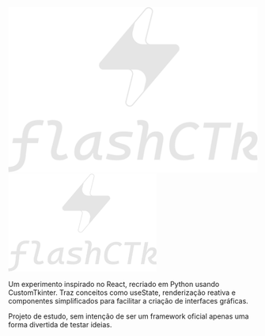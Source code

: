 ![Descrição da Imagem](public/logo.png)
<img src="public/logo.png" alt="Descrição" width="300"/>

Um experimento inspirado no React, recriado em Python usando CustomTkinter.
Traz conceitos como useState, renderização reativa e componentes simplificados para facilitar a criação de interfaces gráficas.

Projeto de estudo, sem intenção de ser um framework oficial apenas uma forma divertida de testar ideias.

